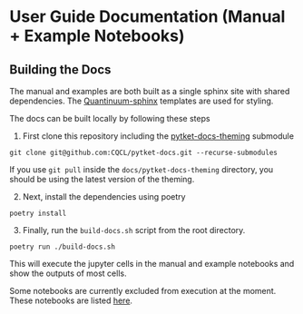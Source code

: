 # User Guide Documentation (Manual + Example Notebooks)

## Building the Docs

The manual and examples are both built as a single sphinx site with shared dependencies. The [Quantinuum-sphinx](https://github.com/CQCL/quantinuum-sphinx) templates are used for styling.

The docs can be built locally by following these steps

1. First clone this repository including the [pytket-docs-theming](https://github.com/CQCL/pytket-docs-theming) submodule

```shell
git clone git@github.com:CQCL/pytket-docs.git --recurse-submodules
```

If you use `git pull` inside the `docs/pytket-docs-theming` directory, you should be using the latest version of the theming.

2. Next, install the dependencies using poetry

```shell
poetry install
```

3. Finally, run the `build-docs.sh` script from the root directory.

```
poetry run ./build-docs.sh
```

This will execute the jupyter cells in the manual and example notebooks and show the outputs of most cells.

Some notebooks are currently excluded from execution at the moment. These notebooks are listed [here](https://github.com/CQCL/pytket-docs/blob/main/docs/conf.py#L46).


